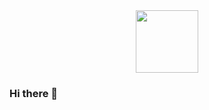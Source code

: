 <!-- <div id="header" align="center">
  <img  scr=https://media1.giphy.com/media/v1.Y2lkPTc5MGI3NjExdG94N2FyeThxbDlsZGV5eTkxZzVmdGw5MHlidWFsMWliNW9rcWFreCZlcD12MV9pbnRlcm5hbF9naWZfYnlfaWQmY3Q9Zw/4Zgy9QqzWU8C3ugvCa/giphy.gif width="100">
</div> -->

<div id="header" align="center">
  <img src="https://media.giphy.com/media/M9gbBd9nbDrOTu1Mqx/giphy.gif" width="100"/>
</div>

### Hi there 👋